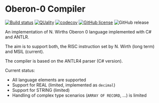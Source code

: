# Oberon-0 Compiler

[![Build status](https://ci.appveyor.com/api/projects/status/pcc7f0s3bq7m6sfh?svg=true)](https://ci.appveyor.com/project/steven-r/oberon0compiler)
[![QUality](https://sonarcloud.io/api/project_badges/measure?project=steven-r_Oberon0Compiler&metric=alert_status)](https://sonarcloud.io/api/project_badges/measure?project=steven-r_Oberon0Compiler&metric=alert_status)
[![codecov](https://codecov.io/gh/steven-r/Oberon0Compiler/branch/master/graph/badge.svg)](https://codecov.io/gh/steven-r/Oberon0Compiler)
[![GitHub license](https://img.shields.io/github/license/steven-r/Oberon0Compiler.svg)](https://github.com/steven-r/Oberon0Compiler/blob/master/LICENSE.md)
![GitHub release](https://img.shields.io/github/release/steven-r/Oberon0Compiler.svg)


An implementation of N. Wirths Oberon 0 language implemented with C# and ANTLR.

The aim is to support both, the RISC instruction set by N. Wirth (long term) and MSIL (current).

The compiler is based on the ANTLR4 parser (C# version).

Current status:

* All language elements are supported
* Support for REAL (limited, implemented as `decimal`)
* Support for STRING (limited)
* Handling of complex type scenarios (`ARRAY OF RECORD`, ...) is limited
